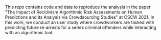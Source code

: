 This repo contains code and data to reproduce the analysis in the paper "The
Impact of Recidivism Algorithmic Risk Assessments on Human Predictions and its Analysis via
Crowdsourcing Studies" at CSCW 2021. In this work, we conduct an user
study where crowdworkers are tasked with predicting future re-arrests for a
series criminal offenders while interacting with an algorithmic tool. 
